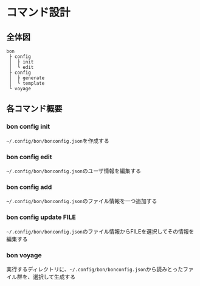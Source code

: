 # コマンド設計

## 全体図

```
bon
 ├ config
 │  ├ init
 │  └ edit
 ├ config
 │  ├ generate
 │  └ template
 └ voyage
```

## 各コマンド概要

### bon config init

`~/.config/bon/bonconfig.json`を作成する

### bon config edit

`~/.config/bon/bonconfig.json`のユーザ情報を編集する

### bon config add

`~/.config/bon/bonconfig.json`のファイル情報を一つ追加する

### bon config update FILE

`~/.config/bon/bonconfig.json`のファイル情報からFILEを選択してその情報を編集する

### bon voyage

実行するディレクトリに、`~/.config/bon/bonconfig.json`から読みとったファイル群を、選択して生成する
